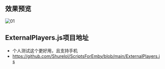 ## 效果预览

![01](https://github.com/jackloves111/EMBY.JS.CSS/assets/89971817/e7d6b3d7-6919-4d77-b868-6258df9f9494)

## ExternalPlayers.js项目地址

- 个人测试这个更好用，且支持手机
- https://github.com/Shurelol/ScriptsForEmby/blob/main/ExternalPlayers.js
